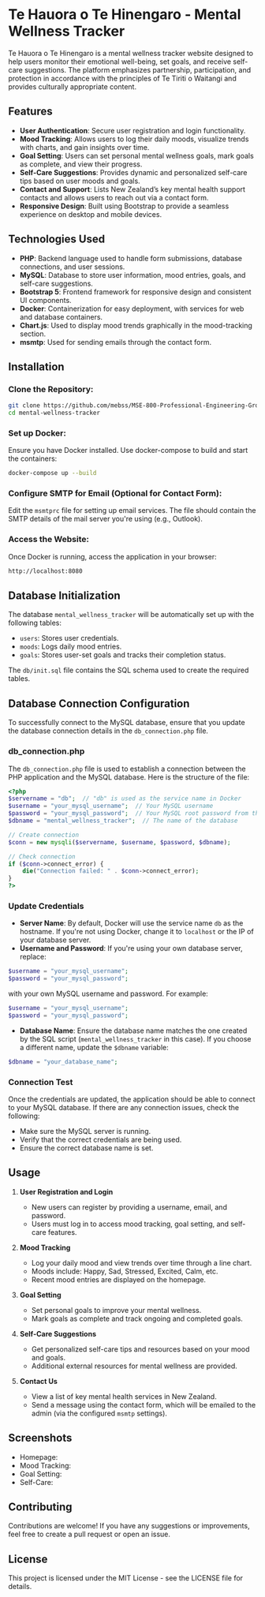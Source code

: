 
# Te Hauora o Te Hinengaro - Mental Wellness Tracker

Te Hauora o Te Hinengaro is a mental wellness tracker website designed to help users monitor their emotional well-being, set goals, and receive self-care suggestions. The platform emphasizes partnership, participation, and protection in accordance with the principles of Te Tiriti o Waitangi and provides culturally appropriate content.

## Features
- **User Authentication**: Secure user registration and login functionality.
- **Mood Tracking**: Allows users to log their daily moods, visualize trends with charts, and gain insights over time.
- **Goal Setting**: Users can set personal mental wellness goals, mark goals as complete, and view their progress.
- **Self-Care Suggestions**: Provides dynamic and personalized self-care tips based on user moods and goals.
- **Contact and Support**: Lists New Zealand’s key mental health support contacts and allows users to reach out via a contact form.
- **Responsive Design**: Built using Bootstrap to provide a seamless experience on desktop and mobile devices.

## Technologies Used
- **PHP**: Backend language used to handle form submissions, database connections, and user sessions.
- **MySQL**: Database to store user information, mood entries, goals, and self-care suggestions.
- **Bootstrap 5**: Frontend framework for responsive design and consistent UI components.
- **Docker**: Containerization for easy deployment, with services for web and database containers.
- **Chart.js**: Used to display mood trends graphically in the mood-tracking section.
- **msmtp**: Used for sending emails through the contact form.

## Installation

### Clone the Repository:

```bash
git clone https://github.com/mebss/MSE-800-Professional-Engineering-Group-Project-.git
cd mental-wellness-tracker
```

### Set up Docker:
Ensure you have Docker installed. Use docker-compose to build and start the containers:

```bash
docker-compose up --build
```

### Configure SMTP for Email (Optional for Contact Form):
Edit the `msmtprc` file for setting up email services.
The file should contain the SMTP details of the mail server you're using (e.g., Outlook).

### Access the Website:
Once Docker is running, access the application in your browser:

```bash
http://localhost:8080
```

## Database Initialization

The database `mental_wellness_tracker` will be automatically set up with the following tables:
- `users`: Stores user credentials.
- `moods`: Logs daily mood entries.
- `goals`: Stores user-set goals and tracks their completion status.

The `db/init.sql` file contains the SQL schema used to create the required tables.

## Database Connection Configuration

To successfully connect to the MySQL database, ensure that you update the database connection details in the `db_connection.php` file.

### db_connection.php
The `db_connection.php` file is used to establish a connection between the PHP application and the MySQL database. Here is the structure of the file:

```php
<?php
$servername = "db";  // "db" is used as the service name in Docker
$username = "your_mysql_username";  // Your MySQL username
$password = "your_mysql_password";  // Your MySQL root password from the docker-compose file
$dbname = "mental_wellness_tracker";  // The name of the database

// Create connection
$conn = new mysqli($servername, $username, $password, $dbname);

// Check connection
if ($conn->connect_error) {
    die("Connection failed: " . $conn->connect_error);
}
?>
```

### Update Credentials
- **Server Name**: By default, Docker will use the service name `db` as the hostname. If you're not using Docker, change it to `localhost` or the IP of your database server.
- **Username and Password**: If you're using your own database server, replace:

```php
$username = "your_mysql_username";
$password = "your_mysql_password";
```

with your own MySQL username and password. For example:

```php
$username = "your_mysql_username";
$password = "your_mysql_password";
```

- **Database Name**: Ensure the database name matches the one created by the SQL script (`mental_wellness_tracker` in this case). If you choose a different name, update the `$dbname` variable:

```php
$dbname = "your_database_name";
```

### Connection Test
Once the credentials are updated, the application should be able to connect to your MySQL database. If there are any connection issues, check the following:
- Make sure the MySQL server is running.
- Verify that the correct credentials are being used.
- Ensure the correct database name is set.

## Usage

1. **User Registration and Login**
   - New users can register by providing a username, email, and password.
   - Users must log in to access mood tracking, goal setting, and self-care features.

2. **Mood Tracking**
   - Log your daily mood and view trends over time through a line chart.
   - Moods include: Happy, Sad, Stressed, Excited, Calm, etc.
   - Recent mood entries are displayed on the homepage.

3. **Goal Setting**
   - Set personal goals to improve your mental wellness.
   - Mark goals as complete and track ongoing and completed goals.

4. **Self-Care Suggestions**
   - Get personalized self-care tips and resources based on your mood and goals.
   - Additional external resources for mental wellness are provided.

5. **Contact Us**
   - View a list of key mental health services in New Zealand.
   - Send a message using the contact form, which will be emailed to the admin (via the configured `msmtp` settings).

## Screenshots
- Homepage:
- Mood Tracking:
- Goal Setting:
- Self-Care:

## Contributing
Contributions are welcome! If you have any suggestions or improvements, feel free to create a pull request or open an issue.

## License
This project is licensed under the MIT License - see the LICENSE file for details.
